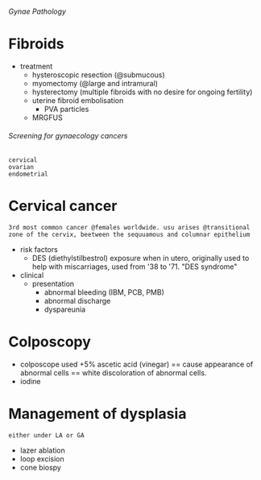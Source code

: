 ###### Gynae Pathology

# Fibroids
- treatment
    + hysteroscopic resection (@submucous)
    + myomectomy (@large and intramural)
    + hysterectomy (multiple fibroids with no desire for ongoing fertility)
    + uterine fibroid embolisation 
        * PVA particles 
    + MRGFUS

###### Screening for gynaecology cancers
    cervical
    ovarian
    endometrial

# Cervical cancer
    3rd most common cancer @females worldwide. usu arises @transitional zone of the cervix, beetween the sequuamous and columnar epithelium
- risk factors
    + DES (diethylstilbestrol) exposure when in utero, originally used to help with miscarriages, used from '38 to '71. "DES syndrome" 
- clinical
    + presentation
        * abnormal bleeding (IBM, PCB, PMB)
        * abnormal discharge
        * dyspareunia

# Colposcopy
- colposcope used +5% ascetic acid (vinegar) == cause appearance of abnormal cells == white discoloration of abnormal cells.
- iodine

# Management of dysplasia  
    either under LA or GA
- lazer ablation
- loop excision
- cone biospy